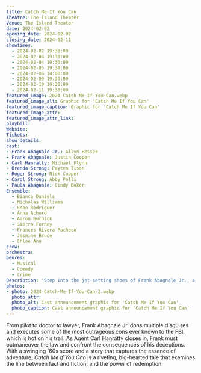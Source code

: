```yaml
---
title: Catch Me If You Can
Theatre: The Island Theater
Venue: The Island Theater
date: 2024-02-02
opening_date: 2024-02-02
closing_date: 2024-02-11
showtimes:
  - 2024-02-02 19:30:00
  - 2024-02-03 19:30:00
  - 2024-02-04 19:30:00
  - 2024-02-05 19:30:00
  - 2024-02-06 14:00:00
  - 2024-02-09 19:30:00
  - 2024-02-10 19:30:00
  - 2024-02-11 19:30:00
featured_image: 2024-Catch-Me-If-You-Can.webp
featured_image_alt: Graphic for 'Catch Me If You Can'
featured_image_caption: Graphic for 'Catch Me If You Can'
featured_image_attr: 
featured_image_attr_link: 
playbill: 
Website: 
Tickets: 
show_details: 
cast:
- Frank Abagnale Jr.: Allyn Bessee 
- Frank Abagnale: Justin Cooper
- Carl Hanratty: Michael Flynn
- Brenda Strong: Payten Tison
- Roger Strong: Nick Cooper
- Carol Strong: Abby Polli
- Paula Abagnale: Cindy Baker
Ensemble:
  - Bianca Daniels
  - Nicholas Williams
  - Eden Rodriguer
  - Anna Achord
  - Aaron Burdick
  - Sierra Forney
  - Frances Rivera Pacheco
  - Jasmine Bruce
  - Chloe Ann
crew:
orchestra:
Genres:
  - Musical
  - Comedy
  - Crime
Description: "Step into the jet-setting shoes of Frank Abagnale Jr., a charming con artist who bluffs his way through life and leaves dazzled victims in his wake. This high-flying musical spectacle chronicles the true story of an audacious young imposter with a knack for forgery and elusion."
photos:
- photo: 2024-Catch-Me-If-You-Can-2.webp
  photo_attr: 
  photo_alt: Cast announcement graphic for 'Catch Me If You Can'
  photo_caption: Cast announcement graphic for 'Catch Me If You Can'
---
```

From pilot to doctor to lawyer, Frank Abagnale Jr. dons multiple disguises and executes some of the most outrageous cons ever known to the FBI, which is hot on his trail. As Agent Carl Hanratty closes in, Frank must outmaneuver the law and confront the consequences of his deceptions. With a swinging '60s score and a story that captures the essence of adventure, *Catch Me If You Can* is a riveting, big-hearted tale that examines the line between fact and fiction, and the power of redemption.

